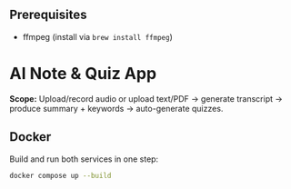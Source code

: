 ## Prerequisites
- ffmpeg (install via `brew install ffmpeg`)
# AI Note & Quiz App

**Scope:** Upload/record audio or upload text/PDF → generate transcript → produce summary + keywords → auto-generate quizzes.
## Docker

Build and run both services in one step:

```bash
docker compose up --build

